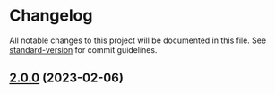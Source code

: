 # Changelog

All notable changes to this project will be documented in this file. See [standard-version](https://github.com/conventional-changelog/standard-version) for commit guidelines.

## [2.0.0](https://github.com/LightAPIs/tidier-bookmark-next/compare/v0.1.0...v2.0.0) (2023-02-06)
